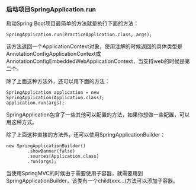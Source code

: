 ### 启动项目SpringApplication.run 
启动Spring Boot项目最简单的方法就是执行下面的方法：
```
SpringApplication.run(PracticeApplication.class, args);
```
该方法返回一个ApplicationContext对象，使用注解的时候返回的具体类型是AnnotationConfigApplicationContext或AnnotationConfigEmbeddedWebApplicationContext，当支持web的时候是第二个。

除了上面这种方法外，还可以用下面的方法：
```
SpringApplication application = new SpringApplication(Application.class);
application.run(args);  
```
SpringApplication包含了一些其他可以配置的方法，如果你想做一些配置，可以用这种方式。

除了上面这种直接的方法外，还可以使用SpringApplicationBuilder：
```
new SpringApplicationBuilder()
        .showBanner(false)
        .sources(Application.class)
        .run(args);
```
当使用SpringMVC的时候由于需要使用子容器，就需要用到SpringApplicationBuilder，该类有一个child(xxx...)方法可以添加子容器。